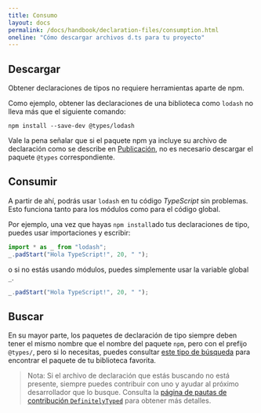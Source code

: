 ```yaml
---
title: Consumo
layout: docs
permalink: /docs/handbook/declaration-files/consumption.html
oneline: "Cómo descargar archivos d.ts para tu proyecto"
---
```


## Descargar

Obtener declaraciones de tipos no requiere herramientas aparte de npm.

Como ejemplo, obtener las declaraciones de una biblioteca como `lodash` no lleva más que el siguiente comando:

```Shell
npm install --save-dev @types/lodash
```

Vale la pena señalar que si el paquete npm ya incluye su archivo de declaración como se describe en [Publicación](/docs/handbook/statement-files/publishing.html), no es necesario descargar el paquete `@types` correspondiente.

## Consumir

A partir de ahí, podrás usar `lodash` en tu código *TypeScript* sin problemas.
Esto funciona tanto para los módulos como para el código global.

Por ejemplo, una vez que hayas `npm install`ado tus declaraciones de tipo, puedes usar importaciones y escribir:

```ts
import * as _ from "lodash";
_.padStart("Hola TypeScript!", 20, " ");
```

o si no estás usando módulos, puedes simplemente usar la variable global `_`.

```ts
_.padStart("Hola TypeScript!", 20, " ");
```

## Buscar

En su mayor parte, los paquetes de declaración de tipo siempre deben tener el mismo nombre que el nombre del paquete `npm`, pero con el prefijo `@types/`,
pero si lo necesitas, puedes consultar [este tipo de búsqueda](https://aka.ms/types) para encontrar el paquete de tu biblioteca favorita.

> Nota: Si el archivo de declaración que estás buscando no está presente, siempre puedes contribuir con uno y ayudar al próximo desarrollador que lo busque.
> Consulta la [página de pautas de contribución `DefinitelyTyped`](https://definitelytyped.org/guides/contributing.html) para obtener más detalles.
